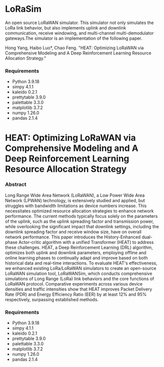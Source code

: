 # LoRaSim

An open source LoRaWAN simulator. This simulator not only simulates the LoRa link behavior, but also implements uplink and downlink communication, receive windowing, and multi-channel multi-demodulator gateways.The simulator is an implementation of the following paper.



Hong Yang, Haibo Luo*, Chao Feng. "HEAT: Optimizing LoRaWAN via Comprehensive Modeling and A Deep Reinforcement Learning Resource Allocation Strategy."



### Requirements

* Python 3.9.18
* simpy 4.1.1
* kaleido 0.2.1
* prettytable 3.9.0
* palettable 3.3.0
* matplotlib 3.7.2
* numpy 1.26.0
* pandas 2.1.4
  
  
  
  

# HEAT: Optimizing LoRaWAN via Comprehensive Modeling and A Deep Reinforcement Learning Resource Allocation Strategy

### Abstract

Long Range Wide Area Network (LoRaWAN), a Low Power Wide Area Network (LPWAN) technology, is extensively studied and applied, but struggles with bandwidth limitations as device numbers increase. This necessitates optimized resource allocation strategies to enhance network performance. The current methods typically focus solely on the parameters of the uplink, such as the uplink spreading factor and transmission power, while overlooking the significant impact that downlink settings, including the downlink spreading factor and receive window size, have on overall network performance. This paper introduces the History-Enhanced dual-phase Actor-critic algorithm with a unified Transformer (HEAT) to address these challenges. HEAT, a Deep Reinforcement Learning (DRL) algorithm, optimizes both uplink and downlink parameters, employing offline and online learning phases to continually adapt and improve based on both historical data and real-time interactions. To evaluate HEAT's effectiveness, we enhanced existing LoRa/LoRaWAN simulators to create an open-source LoRaWAN simulation tool, LoRaWANSim, which conducts comprehensive simulations of Long Range (LoRa) link behaviors and the core functions of LoRaWAN protocol. Comparative experiments across various device densities and traffic intensities show that HEAT improves Packet Delivery Rate (PDR) and Energy Efficiency Ratio (EER) by at least 12% and 95% respectively, surpassing established methods.



### Requirements

* Python 3.9.18
* simpy 4.1.1
* kaleido 0.2.1
* prettytable 3.9.0
* palettable 3.3.0
* matplotlib 3.7.2
* numpy 1.26.0
* pandas 2.1.4

# 
